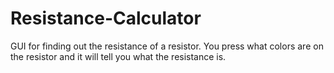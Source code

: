 # Resistance-Calculator
GUI for finding out the resistance of a resistor. You press what colors are on the resistor and it will tell you what the resistance is.
